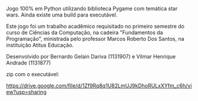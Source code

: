 Jogo 100% em Python utilizando biblioteca Pygame com temática star wars.
Ainda existe uma build para executável.

Este jogo foi um trabalho acadêmico requisitado no primeiro semestre do curso de Ciências da Computação, na cadeira "Fundamentos da Programação", ministrada pelo professor Marcos Roberto Dos Santos, na instituição Atitus Educação.

Desenvolvido por Bernardo Gelain Dariva (1131907) e Vilmar Henrique Andrade (1131877)


zip com o executável:

https://drive.google.com/file/d/1Zf9Rq8q1U82LmUJ9kDhoRULxXYfm_c6h/view?usp=sharing
